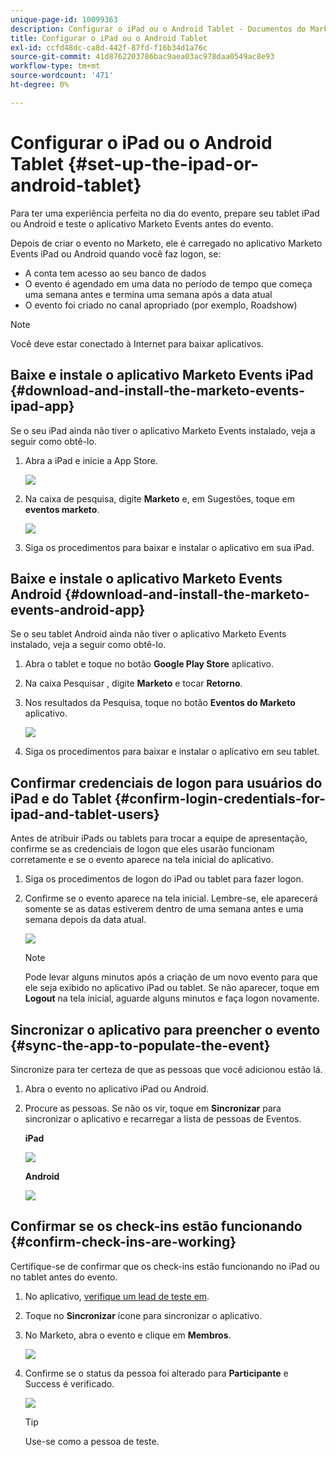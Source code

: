 ```yaml
---
unique-page-id: 10099363
description: Configurar o iPad ou o Android Tablet - Documentos do Marketo - Documentação do produto
title: Configurar o iPad ou o Android Tablet
exl-id: ccfd48dc-ca8d-442f-87fd-f16b34d1a76c
source-git-commit: 41d8762203786bac9aea03ac978daa0549ac8e93
workflow-type: tm+mt
source-wordcount: '471'
ht-degree: 0%

---
```


# Configurar o iPad ou o Android Tablet {#set-up-the-ipad-or-android-tablet}

Para ter uma experiência perfeita no dia do evento, prepare seu tablet iPad ou Android e teste o aplicativo Marketo Events antes do evento.

Depois de criar o evento no Marketo, ele é carregado no aplicativo Marketo Events iPad ou Android quando você faz logon, se:

* A conta tem acesso ao seu banco de dados
* O evento é agendado em uma data no período de tempo que começa uma semana antes e termina uma semana após a data atual
* O evento foi criado no canal apropriado (por exemplo, Roadshow)

>[!NOTE]
>
>Você deve estar conectado à Internet para baixar aplicativos.

## Baixe e instale o aplicativo Marketo Events iPad {#download-and-install-the-marketo-events-ipad-app}

Se o seu iPad ainda não tiver o aplicativo Marketo Events instalado, veja a seguir como obtê-lo.

1. Abra a iPad e inicie a App Store.

   ![](assets/image2016-4-14-15-3a52-3a19.png)

1. Na caixa de pesquisa, digite **Marketo** e, em Sugestões, toque em **eventos marketo**.

   ![](assets/image2016-4-14-16-3a0-3a3.png)

1. Siga os procedimentos para baixar e instalar o aplicativo em sua iPad.

## Baixe e instale o aplicativo Marketo Events Android {#download-and-install-the-marketo-events-android-app}

Se o seu tablet Android ainda não tiver o aplicativo Marketo Events instalado, veja a seguir como obtê-lo.

1. Abra o tablet e toque no botão **Google Play Store** aplicativo.
1. Na caixa Pesquisar , digite **Marketo** e tocar **Retorno**.
1. Nos resultados da Pesquisa, toque no botão **Eventos do Marketo** aplicativo.

   ![](assets/image2016-4-15-14-3a42-3a11.png)

1. Siga os procedimentos para baixar e instalar o aplicativo em seu tablet.

## Confirmar credenciais de logon para usuários do iPad e do Tablet {#confirm-login-credentials-for-ipad-and-tablet-users}

Antes de atribuir iPads ou tablets para trocar a equipe de apresentação, confirme se as credenciais de logon que eles usarão funcionam corretamente e se o evento aparece na tela inicial do aplicativo.

1. Siga os procedimentos de logon do iPad ou tablet para fazer logon.
1. Confirme se o evento aparece na tela inicial. Lembre-se, ele aparecerá somente se as datas estiverem dentro de uma semana antes e uma semana depois da data atual.

   ![](assets/image2016-4-15-15-3a29-3a0.png)

   >[!NOTE]
   >
   >Pode levar alguns minutos após a criação de um novo evento para que ele seja exibido no aplicativo iPad ou tablet. Se não aparecer, toque em **Logout** na tela inicial, aguarde alguns minutos e faça logon novamente.

## Sincronizar o aplicativo para preencher o evento {#sync-the-app-to-populate-the-event}

Sincronize para ter certeza de que as pessoas que você adicionou estão lá.

1. Abra o evento no aplicativo iPad ou Android.
1. Procure as pessoas. Se não os vir, toque em **Sincronizar** para sincronizar o aplicativo e recarregar a lista de pessoas de Eventos.

   **iPad**

   ![](assets/image2016-4-12-14-3a25-3a13.png)

   **Android**

   ![](assets/screenshot-2016-04-15-14-14-08-sync-button.png)

## Confirmar se os check-ins estão funcionando {#confirm-check-ins-are-working}

Certifique-se de confirmar que os check-ins estão funcionando no iPad ou no tablet antes do evento.

1. No aplicativo, [verifique um lead de teste em](/help/marketo/product-docs/core-marketo-concepts/mobile-apps/event-check-in/check-people-into-your-event-from-your-tablet.md).
1. Toque no **Sincronizar** ícone para sincronizar o aplicativo.
1. No Marketo, abra o evento e clique em **Membros**.

   ![](assets/image2016-4-15-15-3a32-3a42.png)

1. Confirme se o status da pessoa foi alterado para **Participante** e Success é verificado.

   ![](assets/image2016-4-18-14-3a11-3a36.png)

   >[!TIP]
   >
   >Use-se como a pessoa de teste.

